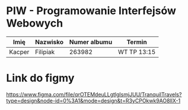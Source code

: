 # PIW - Programowanie Interfejsów Webowych
| Imię   | Nazwisko | Numer albumu | Termin      |
|--------|----------|--------------|-------------|
| Kacper | Filipiak | 263982       | WT TP 13:15 |

# Link do figmy
https://www.figma.com/file/qrOTEMdeuLLgtlgIsmjJUU/TranquilTravels?type=design&node-id=0%3A1&mode=design&t=R3yCPOkwk9AO8llX-1

